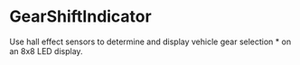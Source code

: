 # GearShiftIndicator
Use hall effect sensors to determine and display vehicle gear selection  * on an 8x8 LED display.
